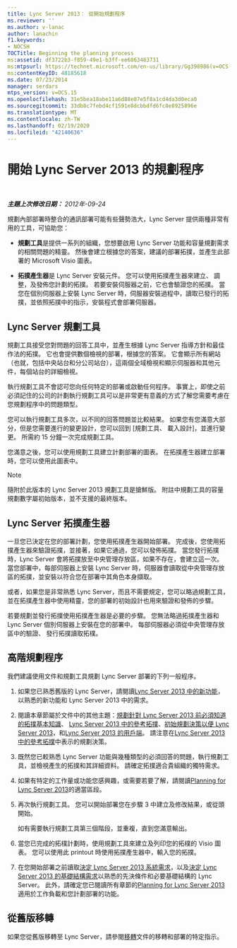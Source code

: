 ```yaml
---
title: Lync Server 2013： 從開始規劃程序
ms.reviewer: ''
ms.author: v-lanac
author: lanachin
f1.keywords:
- NOCSH
TOCTitle: Beginning the planning process
ms:assetid: df3722b3-f859-49e1-b3ff-ee6863483731
ms:mtpsurl: https://technet.microsoft.com/en-us/library/Gg398986(v=OCS.15)
ms:contentKeyID: 48185618
ms.date: 07/23/2014
manager: serdars
mtps_version: v=OCS.15
ms.openlocfilehash: 31e5bea18abe11a6d88e07e5f8a1cd4da3d0eca0
ms.sourcegitcommit: 33db8c7febd4cf1591e8dcbbdfd6fc8e8925896e
ms.translationtype: MT
ms.contentlocale: zh-TW
ms.lasthandoff: 02/19/2020
ms.locfileid: "42140636"
---
```

<div data-xmlns="http://www.w3.org/1999/xhtml">

<div class="topic" data-xmlns="http://www.w3.org/1999/xhtml" data-msxsl="urn:schemas-microsoft-com:xslt" data-cs="http://msdn.microsoft.com/">

<div data-asp="https://msdn2.microsoft.com/asp">

# <a name="beginning-the-planning-process-for-lync-server-2013"></a>開始 Lync Server 2013 的規劃程序

</div>

<div id="mainSection">

<div id="mainBody">

<span> </span>

_**主題上次修改日期：** 2012年-09-24_

規劃內部部署時整合的通訊部署可能有些聲勢浩大，Lync Server 提供兩種非常有用的工具，可協助您：

  - **規劃工具**是提供一系列的組織，您想要啟用 Lync Server 功能和容量規劃需求的相關問題的精靈。 然後會建立根據您的答案，建議的部署拓撲，並產生此部署的 Microsoft Visio 圖表。

  - **拓撲產生器**是 Lync Server 安裝元件。 您可以使用拓撲產生器來建立、 調整，及發佈您計劃的拓撲。 若要安裝伺服器之前，它也會驗證您的拓撲。 當您在個別伺服器上安裝 Lync Server 時，伺服器安裝過程中，讀取已發行的拓撲，並依照拓撲中的指示，安裝程式會部署伺服器。

<div>

## <a name="lync-server-planning-tool"></a>Lync Server 規劃工具

規劃工具接受您對問題的回答工具中，並產生根據 Lync Server 指導方針和最佳作法的拓撲。 它也會提供數個檢視的部署，根據您的答案。 它會顯示所有網站 （也就，包括中央站台和分公司站台），這兩個全域檢視和顯示伺服器和其他元件，每個站台的詳細檢視。

執行規劃工具不會認可您向任何特定的部署或啟動任何程序。 事實上，即使之前必須記住的公司的計劃執行規劃工具可以是非常更有意義的方式了解您需要考慮在您規劃程序中的問題類型。

您可以執行規劃工具多次，以不同的回答問題並比較結果。 如果您有您滿意大部分，但是您需要進行的變更設計，您可以回到 [規劃工具、 載入設計]，並進行變更。 所需約 15 分鐘一次完成規劃工具。

您滿意之後，您可以使用規劃工具建立計劃部署的圖表。 在拓撲產生器建立部署時，您可以使用此圖表中。

<div>


> [!NOTE]  
> 隨附於此版本的 Lync Server 2013 規劃工具是搶鮮版。 附註中規劃工具的容量規劃數字屬初始版本，並不支援的最終版本。



</div>

</div>

<div>

## <a name="lync-server-topology-builder"></a>Lync Server 拓撲產生器

一旦您已決定在您的部署計劃，您使用拓撲產生器開始部署。 完成後，您使用拓撲產生器來驗證拓撲，並接著，如果它通過，您可以發佈拓撲。 當您發行拓撲時，Lync Server 會將拓撲放至中央管理存放區，如果不存在，會建立這一次。 當您部署中，每部伺服器上安裝 Lync Server 時，伺服器會讀取從中央管理存放區的拓撲，並安裝以符合您在部署中其角色本身擷取。

或者，如果您是非常熟悉 Lync Server，而且不需要規定，您可以略過規劃工具，並在拓撲產生器中使用精靈，您的部署的初始設計也用來驗證和發佈的步驟。

若要規劃並發行拓撲使用拓撲產生器是必要的步驟。 您無法略過拓撲產生器和 Lync Server 個別伺服器上安裝在您的部署中。 每部伺服器必須從中央管理存放區中的驗證、 發行拓撲讀取拓樸。

</div>

<div>

## <a name="high-level-planning-process"></a>高階規劃程序

我們建議使用文件和規劃工具規劃 Lync Server 部署的下列一般程序。

1.  如果您已熟悉舊版的 Lync Server，請閱讀[Lync Server 2013 中的新功能](lync-server-2013-new-features.md)，以熟悉的新功能和 Lync Server 2013 中的需求。

2.  閱讀本章節屬於文件中的其他主題：[規劃針對 Lync Server 2013 前必須知道的拓撲基本知識](lync-server-2013-topology-basics-you-must-know-before-planning.md)、 [Lync Server 2013 中的參考拓撲](lync-server-2013-reference-topologies.md)、[初始規劃決策以便 Lync Server 2013](lync-server-2013-initial-planning-decisions.md)，和[Lync Server 2013 的用戶端](lync-server-2013-clients.md)。 請注意在[Lync Server 2013 中的參考拓撲](lync-server-2013-reference-topologies.md)中表示的規劃決策。

3.  既然您已較熟悉 Lync Server 功能與幾種類型的必須回答的問題，執行規劃工具，並檢視產生的拓撲和其詳細資料。 請確定拓撲適合貴組織的獨特需求。

4.  如果有特定的工作量或功能您感興趣，或需要若要了解，請閱讀[Planning for Lync Server 2013](lync-server-2013-planning.md)的適當區段。

5.  再次執行規劃工具。 您可以開始部署您在步驟 3 中建立及修改結果，或從頭開始。
    
    如有需要執行規劃工具第三個階段，並重複，直到您滿意輸出。

6.  當您已完成的拓樸計劃時，使用規劃工具來建立及列印您的拓樸的 Visio 圖表。 您可以使用此 printout 時使用拓撲產生器中，輸入您的拓撲。

7.  在您開始部署之前讀取[決定 Lync Server 2013 系統需求](lync-server-2013-determining-your-system-requirements.md)，以及[決定 Lync Server 2013 的基礎結構需求](lync-server-2013-determining-your-infrastructure-requirements.md)以熟悉的先決條件和必要基礎結構的 Lync Server。 此外，請確定您已閱讀所有章節的[Planning for Lync Server 2013](lync-server-2013-planning.md)適用於工作負載和您計劃部署的功能。

</div>

<div>

## <a name="migrating-from-previous-versions"></a>從舊版移轉

如果您從舊版移轉至 Lync Server，請參閱[移轉](migration.md)文件的移轉和部署的特定指示。

</div>

</div>

<span> </span>

</div>

</div>

</div>

